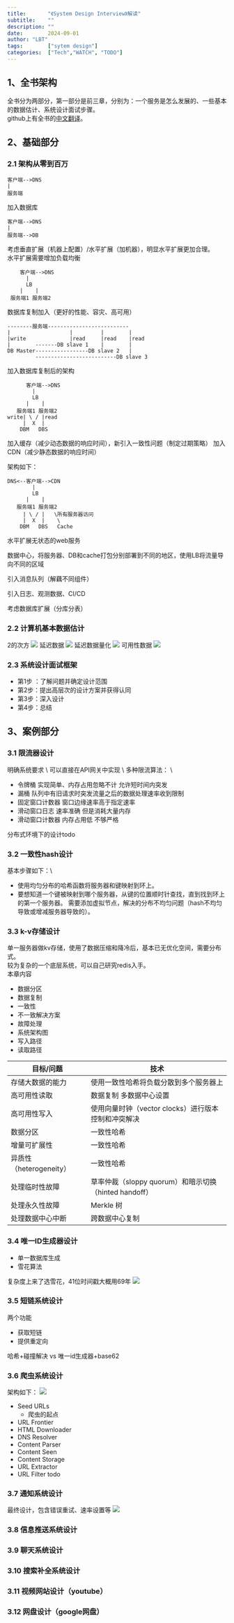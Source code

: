 ```yaml
---
title:       "《System Design Interview》解读"
subtitle:    ""
description: ""
date:        2024-09-01
author: "LBT"
tags:        ["sytem design"]
categories:  ["Tech","WATCH", "TODO"]
---
```


## 1、全书架构
全书分为两部分，第一部分是前三章，分别为：一个服务是怎么发展的、一些基本的数据估计、系统设计面试步骤。 \
github上有全书的[中文翻译](https://github.com/Admol/SystemDesign/tree/main)。
## 2、基础部分
### 2.1 架构从零到百万
    客户端-->DNS
    |
    服务端

加入数据库

    客户端-->DNS
    |
    服务端-->DB

考虑垂直扩展（机器上配置）/水平扩展（加机器），明显水平扩展更加合理。 \
水平扩展需要增加负载均衡

        客户端-->DNS
          |
          LB
        |    |
     服务端1 服务端2

数据库复制加入（更好的性能、容灾、高可用）

    --------服务端--------------------------
    |                   |         |        |
    |write              |read     |read    |read
    |        -------DB slave 1    |        |
    DB Master-----------------DB slave 2   |
             --------------------------DB slave 3

加入数据库复制后的架构

          客户端-->DNS
            |
            LB
          |    |
       服务端1 服务端2
    write| \ / |read
         |  X  |
        DBM   DBS

加入缓存（减少动态数据的响应时间），新引入一致性问题（制定过期策略）
加入CDN（减少静态数据的响应时间）

架构如下：

    DNS<--客户端-->CDN
            |
            LB
          |    |
       服务端1 服务端2
         | \ / |   \所有服务器访问
         |  X  |    \
        DBM   DBS   Cache

水平扩展无状态的web服务

数据中心，将服务器、DB和cache打包分别部署到不同的地区，使用LB将流量导向不同的区域

引入消息队列（解藕不同组件）

引入日志、观测数据、CI/CD

考虑数据库扩展（分库分表）

### 2.2 计算机基本数据估计
2的次方
![](/img/system-design-interview/table2-1.png)
延迟数据
![](/img/system-design-interview/table2-2.png)
延迟数据量化
![](/img/system-design-interview/figure2-1.png)
可用性数据
![](/img/system-design-interview/table2-3.png)

### 2.3 系统设计面试框架

- 第1步 ：了解问题并确定设计范围
- 第2步：提出高层次的设计方案并获得认同
- 第3步：深入设计
- 第4步：总结

## 3、案例部分
### 3.1 限流器设计
明确系统要求 \ 
可以直接在API网关中实现 \ 
多种限流算法： \
- 令牌桶
    实现简单、内存占用忽略不计
    允许短时间内突发
- 漏桶
    队列中有旧请求时突发流量之后的数据处理速率收到限制
- 固定窗口计数器
    窗口边缘速率高于指定速率
- 滑动窗口日志
    速率准确
    但是消耗大量内存
- 滑动窗口计数器
    内存占用低
    不够严格

分布式环境下的设计todo

### 3.2 一致性hash设计
基本步骤如下：\
- 使用均匀分布的哈希函数将服务器和键映射到环上。
- 要想知道一个键被映射到哪个服务器，从键的位置顺时针查找，直到找到环上的第一个服务器。
需要添加虚拟节点，解决的分布不均匀问题（hash不均匀导致或增减服务器导致的）。
### 3.3 k-v存储设计
单一服务器做kv存储，使用了数据压缩和降冷后，基本已无优化空间，需要分布式。 \
较为复杂的一个底层系统，可以自己研究redis入手。 \
本章内容
- 数据分区
- 数据复制
- 一致性
- 不一致解决方案
- 故障处理
- 系统架构图
- 写入路径
- 读取路径


| 目标/问题              | 技术                                       |
| ------------------ | ---------------------------------------- |
| 存储大数据的能力           | 使用一致性哈希将负载分散到多个服务器上                      |
| 高可用性读取             | 数据复制 多数据中心设置                             |
| 高可用性写入             | 使用向量时钟（vector clocks）进行版本控制和冲突解决         |
| 数据分区               | 一致性哈希                                    |
| 增量可扩展性             | 一致性哈希                                    |
| 异质性（heterogeneity） | 一致性哈希                                    |
| 处理临时性故障            | 草率仲裁（sloppy quorum）和暗示切换（hinted handoff） |
| 处理永久性故障            | Merkle 树                                 |
| 处理数据中心中断           | 跨数据中心复制                                  |

### 3.4 唯一ID生成器设计
- 单一数据库生成
- 雪花算法

复杂度上来了选雪花，41位时间戳大概用69年
![](/img/system-design-interview/figure7-5.png)

### 3.5 短链系统设计
两个功能
- 获取短链
- 提供重定向

哈希+碰撞解决 vs 唯一id生成器+base62

### 3.6 爬虫系统设计
架构如下：
![](/img/system-design-interview/figure9-2.png)
- Seed URLs
  - 爬虫的起点
- URL Frontier
- HTML Downloader
- DNS Resolver
- Content Parser
- Content Seen
- Content Storage
- URL Extractor
- URL Filter
todo

### 3.7 通知系统设计
最终设计，包含错误重试、速率设置等
![](/img/system-design-interview/figure10-14.png)

### 3.8 信息推送系统设计

### 3.9 聊天系统设计

### 3.10 搜索补全系统设计
### 3.11 视频网站设计（youtube）
### 3.12 网盘设计（google网盘）